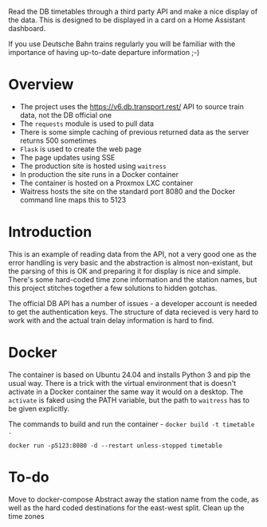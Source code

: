 Read the DB timetables through a third party API and make a nice display of the data. This is designed to be displayed in a card on a Home Assistant dashboard.

If you use Deutsche Bahn trains regularly you will be familiar with the importance of having up-to-date departure information ;-)

# Overview

* The project uses the https://v6.db.transport.rest/ API to source train data, not the DB official one
* The `requests` module is used to pull data
* There is some simple caching of previous returned data as the server returns 500 sometimes
* `Flask` is used to create the web page
* The page updates using SSE
* The production site is hosted using `waitress`
* In production the site runs in a Docker container
* The container is hosted on a Proxmox LXC container
* Waitress hosts the site on the standard port 8080 and the Docker command line maps this to 5123


# Introduction

This is an example of reading data from the API, not a very good one as the error handling is very basic and the abstraction is almost non-existant, but the parsing of this is OK and preparing it for display is nice and simple. There's some hard-coded time zone information and the station names, but this project stitches together a few solutions to hidden gotchas.

The official DB API has a number of issues - a developer account is needed to get the authentication keys. The structure of data recieved is very hard to work with and the actual train delay information is hard to find.

# Docker

The container is based on Ubuntu 24.04 and installs Python 3 and pip the usual way. There is a trick with the virtual environment that is doesn't activate in a Docker container the same way it would on a desktop. The `activate` is faked using the PATH variable, but the path to `waitress` has to be given explicitly.

The commands to build and run the container -
`docker build -t timetable .`

`docker run -p5123:8080 -d --restart unless-stopped timetable`


# To-do

Move to docker-compose
Abstract away the station name from the code, as well as the hard coded destinations for the east-west split.
Clean up the time zones
